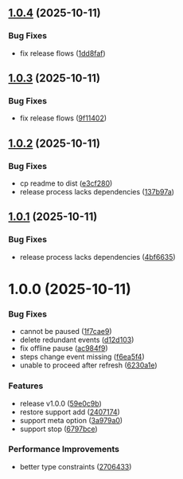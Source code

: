 ## [1.0.4](https://github.com/molvqingtai/workflow/compare/v1.0.3...v1.0.4) (2025-10-11)


### Bug Fixes

* fix release flows ([1dd8faf](https://github.com/molvqingtai/workflow/commit/1dd8fafc8178fa2e6e7223ef3ba6495298dabb53))

## [1.0.3](https://github.com/molvqingtai/workflow/compare/v1.0.2...v1.0.3) (2025-10-11)


### Bug Fixes

* fix release flows ([9f11402](https://github.com/molvqingtai/workflow/commit/9f1140298e1bf0108b46cc81a6236530ca8189ea))

## [1.0.2](https://github.com/molvqingtai/workflow/compare/v1.0.1...v1.0.2) (2025-10-11)


### Bug Fixes

* cp readme to dist ([e3cf280](https://github.com/molvqingtai/workflow/commit/e3cf2800a73435dc7aaacc8af0ba81d325e8e6a8))
* release process lacks dependencies ([137b97a](https://github.com/molvqingtai/workflow/commit/137b97af7918c87ecebcb68e8c3e62ae523037c9))

## [1.0.1](https://github.com/molvqingtai/workflow/compare/v1.0.0...v1.0.1) (2025-10-11)


### Bug Fixes

* release process lacks dependencies ([4bf6635](https://github.com/molvqingtai/workflow/commit/4bf66353c8fc71ba95c1ece73e0866ced2fabb9d))

# 1.0.0 (2025-10-11)


### Bug Fixes

* cannot be paused ([1f7cae9](https://github.com/molvqingtai/workflow/commit/1f7cae9bdca2347e1d9a5787eecbfcad8235deff))
* delete redundant events ([d12d103](https://github.com/molvqingtai/workflow/commit/d12d10323b4c9062cda78f28d973be49c3c93e2d))
* fix offline pause ([ac984f9](https://github.com/molvqingtai/workflow/commit/ac984f9688fce823d31a5a5c69efc8009eaa4c67))
* steps change event missing ([f6ea5f4](https://github.com/molvqingtai/workflow/commit/f6ea5f42d68c811cb641ceb20b41eae9998d1d20))
* unable to proceed after refresh ([6230a1e](https://github.com/molvqingtai/workflow/commit/6230a1edb42ded172f1bda43813f11bca4cf05db))


### Features

* release v1.0.0 ([59e0c9b](https://github.com/molvqingtai/workflow/commit/59e0c9bfc60c6ebbdf9edc554ab3c565139a42ea))
* restore support add ([2407174](https://github.com/molvqingtai/workflow/commit/2407174e3da97ce199ba8eed19fc0ce15fbe1657))
* support meta option ([3a979a0](https://github.com/molvqingtai/workflow/commit/3a979a08aa10168ad4ac196518c5db2ff0b3a1c1))
* support stop ([6797bce](https://github.com/molvqingtai/workflow/commit/6797bce1a148de382c754b6babd18709072f1b99))


### Performance Improvements

* better type constraints ([2706433](https://github.com/molvqingtai/workflow/commit/27064335966c7fb639008fe088da8b30e7313ca7))
